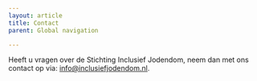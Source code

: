 ```yaml
---
layout: article
title: Contact
parent: Global navigation

---
```

Heeft u vragen over de Stichting Inclusief Jodendom, neem dan met ons contact op via: [info@inclusiefjodendom.nl](mailto:info@inclusiefjodendom.nl).